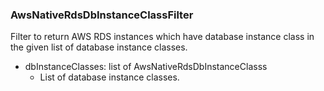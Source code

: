 ### AwsNativeRdsDbInstanceClassFilter
Filter to return AWS RDS instances which have database instance class in the given list of database instance classes.

- dbInstanceClasses: list of AwsNativeRdsDbInstanceClasss
  - List of database instance classes.
